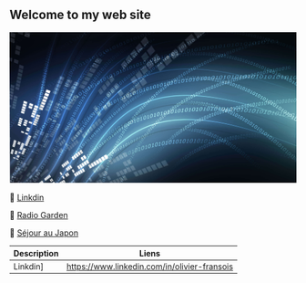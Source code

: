 ## Welcome to my web site

![GitHub Logo](/osi-datenstrom-t.jpg)

:link: [Linkdin](https://www.linkedin.com/in/olivier-fransois)
 
:link: [Radio Garden](http://radio.garden/listen/snoopwoof-radio/UJR1Uxe) 
 
:link: [Séjour au Japon](https://photos.google.com/share/AF1QipM8fd-S53PkWaAnQkC_yxfHqu5sjR072I9rRs6L2YtV2srHEynxPW7IL0fgtvur7w?key=ODJrYWloT3hueU54V09TRzNvNmx5YUpSekh1dGp3)

|Description|Liens|
|--|--|
|Linkdin]|https://www.linkedin.com/in/olivier-fransois|
